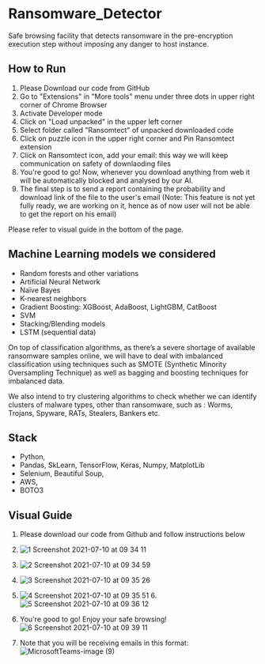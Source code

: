# Ransomware_Detector
Safe browsing facility that detects ransomware in the pre-encryption execution step without imposing any danger to host instance.

## How to Run


1. Please Download our code from GitHub
2. Go to "Extensions" in "More tools" menu under three dots in upper right corner of Chrome Browser
3. Activate Developer mode
4. Click on "Load unpacked" in the upper left corner
5. Select folder called "Ransomtect" of unpacked downloaded code
6. Click on puzzle icon in the upper right corner and Pin Ransomtect extension 
7. Click on Ransomtect icon, add your email: this way we will keep communication on safety of downlaoding files 
8. You're good to go! Now, whenever you download anything from web it will be automatically blocked and analysed by our AI.
9. The final step is to send a report containing the probability and download link of the file to the user's email (Note: This feature is not yet fully ready, we are working on it, hence as of now user will not be able to get the report on his email)

Please refer to visual guide in the bottom of the page.


## Machine Learning models we considered
* Random forests and other variations
* Artificial Neural Network
* Naïve Bayes
* K-nearest neighbors
* Gradient Boosting: XGBoost, AdaBoost, LightGBM, CatBoost
* SVM
* Stacking/Blending models
* LSTM (sequential data)

On top of classification algorithms, as there’s a severe shortage of available ransomware samples online, we will have to deal with imbalanced classification using techniques such as SMOTE (Synthetic Minority Oversampling Technique) as well as bagging and boosting 
techniques for imbalanced data.

We also intend to try clustering algorithms to check whether we can identify clusters of malware types, other than ransomware, such as : Worms, Trojans, Spyware, RATs, Stealers, Bankers etc.

## Stack
* Python,
* Pandas, SkLearn, TensorFlow, Keras, Numpy, MatplotLib
* Selenium, Beautiful Soup,
* AWS,
* BOTO3

## Visual Guide
1. Please download our code from Github and follow instructions below
2. ![1 Screenshot 2021-07-10 at 09 34 11](https://user-images.githubusercontent.com/42537931/125157500-aae7cb80-e16b-11eb-93a2-58d79ae42a1a.png)
3. ![2  Screenshot 2021-07-10 at 09 34 59](https://user-images.githubusercontent.com/42537931/125157503-b1764300-e16b-11eb-8926-bd5794f0ea2c.png)
4. ![3  Screenshot 2021-07-10 at 09 35 26](https://user-images.githubusercontent.com/42537931/125157507-bcc96e80-e16b-11eb-993a-dced96f68323.png)
5. ![4  Screenshot 2021-07-10 at 09 35 51](https://user-images.githubusercontent.com/42537931/125157515-c8b53080-e16b-11eb-9bc1-c2d6fb4fd6a1.png)
6.![5  Screenshot 2021-07-10 at 09 36 12](https://user-images.githubusercontent.com/42537931/125157527-d074d500-e16b-11eb-8a5f-f7f4d50592bc.png)
7. You're good to go! Enjoy your safe browsing!
![6  Screenshot 2021-07-10 at 09 39 11](https://user-images.githubusercontent.com/42537931/125157543-e387a500-e16b-11eb-8e7f-24cabc34a57f.png)

8. Note that you will be receiving emails in this format:
![MicrosoftTeams-image (9)](https://user-images.githubusercontent.com/42537931/125157713-c99a9200-e16c-11eb-8332-f8ce8bfee102.png)
 




